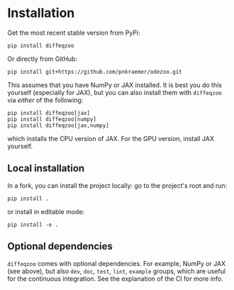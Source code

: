 # Installation



Get the most recent stable version from PyPi:

```commandline
pip install diffeqzoo
```

Or directly from GitHub:
```commandline
pip install git+https://github.com/pnkraemer/odezoo.git
```
This assumes that you have NumPy or JAX installed. It is best you do this yourself (especially for JAX),
but you can also install them with `diffeqzoo` via _either_ of the following:
```commandline
pip install diffeqzoo[jax]
pip install diffeqzoo[numpy]
pip install diffeqzoo[jax,numpy]
```
which installs the CPU version of JAX.
For the GPU version, install JAX yourself.



## Local installation
In a fork, you can install the project locally: go to the project's root and run:

```commandline
pip install .
```

or install in editable mode:
```commandline
pip install -e .
```

## Optional dependencies

`diffeqzoo` comes with optional dependencies. For example, NumPy or JAX (see above), but also `dev`, `doc`, `test`, `lint`, `example` groups, which are useful for the continuous integration.
See the explanation of the CI for more info.
